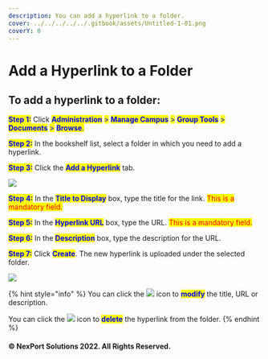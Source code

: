 ```yaml
---
description: You can add a hyperlink to a folder.
cover: ../../../../../.gitbook/assets/Untitled-1-01.png
coverY: 0
---
```


# Add a Hyperlink to a Folder

## To add a hyperlink to a folder:

<mark style="color:blue;">**Step 1:**</mark>  Click <mark style="color:blue;">**Administration**</mark> <mark style="color:blue;"></mark><mark style="color:blue;">></mark> <mark style="color:blue;"></mark><mark style="color:blue;">**Manage Campus**</mark> <mark style="color:blue;"></mark><mark style="color:blue;">></mark> <mark style="color:blue;"></mark><mark style="color:blue;">**Group Tools**</mark> <mark style="color:blue;"></mark><mark style="color:blue;">></mark> <mark style="color:blue;"></mark><mark style="color:blue;">**Documents**</mark> <mark style="color:blue;"></mark><mark style="color:blue;">></mark> <mark style="color:blue;"></mark><mark style="color:blue;">**Browse**</mark><mark style="color:blue;">.</mark>

<mark style="color:blue;">**Step 2:**</mark>  In the bookshelf list, select a folder in which you need to add a hyperlink.

<mark style="color:blue;">**Step 3:**</mark>  Click the <mark style="color:blue;">**Add a Hyperlink**</mark> tab.

![](https://www.nexportcampus.com/Content/Guides/aweb/Content/Resources/Images/GT\_Documents/Folder\_Add\_Hyperlink\_550x334.png)

<mark style="color:blue;">**Step 4:**</mark>  In the <mark style="color:blue;">**Title to Display**</mark> box, type the title for the link.  <mark style="color:red;background-color:yellow;">This is a mandatory field.</mark>

<mark style="color:blue;">**Step 5:**</mark>  In the <mark style="color:blue;">**Hyperlink URL**</mark> box, type the URL.  <mark style="color:red;background-color:yellow;">This is a mandatory field.</mark>

<mark style="color:blue;">**Step 6:**</mark>  In the <mark style="color:blue;">**Description**</mark> box, type the description for the URL.

<mark style="color:blue;">**Step 7:**</mark>  Click <mark style="color:blue;">**Create**</mark>. The new hyperlink is uploaded under the selected folder.

![](https://www.nexportcampus.com/Content/Guides/aweb/Content/Resources/Images/GT\_Documents/Folder\_Add\_Hyperlink%201\_550x287.png)

{% hint style="info" %}
You can click the ![](https://www.nexportcampus.com/Content/Guides/aweb/Content/Resources/Images/Common\_Screens\_Icons/Edit.png) icon to <mark style="color:blue;">**modify**</mark> the title, URL or description.

You can click the ![](https://www.nexportcampus.com/Content/Guides/aweb/Content/Resources/Images/Common\_Screens\_Icons/Delete.png) icon to <mark style="color:blue;">**delete**</mark> the hyperlink from the folder.
{% endhint %}

#### © NexPort Solutions 2022. All Rights Reserved.
